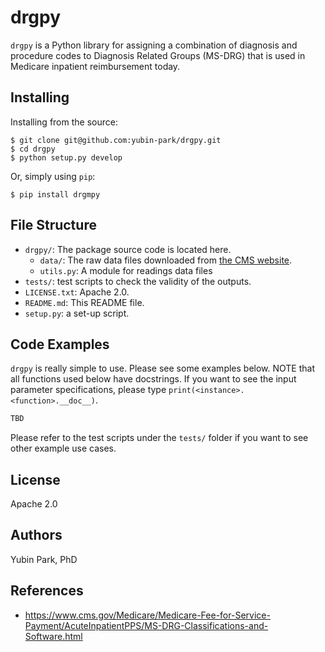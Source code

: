 # drgpy 

`drgpy` is a Python library for assigning a combination of diagnosis and procedure codes to Diagnosis Related Groups (MS-DRG) that is used in Medicare inpatient reimbursement today.

## Installing

Installing from the source:
```
$ git clone git@github.com:yubin-park/drgpy.git
$ cd drgpy
$ python setup.py develop
```

Or, simply using `pip`:
```
$ pip install drgmpy
```

## File Structure
- `drgpy/`: The package source code is located here.
  - `data/`: The raw data files downloaded from [the CMS website](https://www.cms.gov/Medicare/Medicare-Fee-for-Service-Payment/AcuteInpatientPPS/MS-DRG-Classifications-and-Software.html). 
  - `utils.py`: A module for readings data files
- `tests/`: test scripts to check the validity of the outputs.
- `LICENSE.txt`: Apache 2.0.
- `README.md`: This README file.
- `setup.py`: a set-up script.

## Code Examples
`drgpy` is really simple to use. 
Please see some examples below.
NOTE that all functions used below have docstrings. 
If you want to see the input parameter specifications,
please type `print(<instance>.<function>.__doc__)`.

```python
TBD
```

Please refer to the test scripts under the `tests/` folder if you want to see other example use cases.

## License
Apache 2.0

## Authors
Yubin Park, PhD

## References
- https://www.cms.gov/Medicare/Medicare-Fee-for-Service-Payment/AcuteInpatientPPS/MS-DRG-Classifications-and-Software.html




